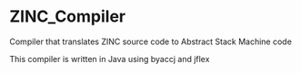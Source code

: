 # ZINC_Compiler
Compiler that translates ZINC source code to Abstract Stack Machine code

This compiler is written in Java using byaccj and jflex
